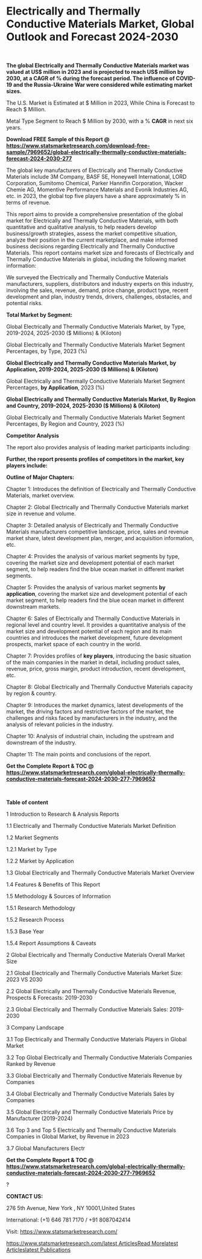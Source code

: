<h1>Electrically and Thermally Conductive Materials Market, Global Outlook and Forecast 2024-2030</h1><br/><p><strong>The global Electrically and Thermally Conductive Materials market was valued at US$ million in 2023 and is projected to reach US$ million by 2030, at a <strong>CAGR</strong> of % during the forecast period. The influence of COVID-19 and the Russia-Ukraine War were considered while estimating market sizes.</strong></p>
 
 
 
 <p>The U.S. Market is Estimated at $ Million in 2023, While China is Forecast to Reach $ Million.</p>
 
 
 
 <p>Metal Type Segment to Reach $ Million by 2030, with a % <strong>CAGR</strong> in next six years.</p>
 
 
 
 <p><strong>Download FREE Sample of this Report @ <a href="https://www.statsmarketresearch.com/download-free-sample/7969652/global-electrically-thermally-conductive-materials-forecast-2024-2030-277">https://www.statsmarketresearch.com/download-free-sample/7969652/global-electrically-thermally-conductive-materials-forecast-2024-2030-277</a></strong></p>
 
 
 
 <p>The global key manufacturers of Electrically and Thermally Conductive Materials include 3M Company, BASF SE, Honeywell International, LORD Corporation, Sumitomo Chemical, Parker Hannifin Corporation, Wacker Chemie AG, Momentive Performance Materials and Evonik Industries AG, etc. in 2023, the global top five players have a share approximately % in terms of revenue.</p>
 
 
 
 <p>This report aims to provide a comprehensive presentation of the global market for Electrically and Thermally Conductive Materials, with both quantitative and qualitative analysis, to help readers develop business/growth strategies, assess the market competitive situation, analyze their position in the current marketplace, and make informed business decisions regarding Electrically and Thermally Conductive Materials. This report contains market size and forecasts of Electrically and Thermally Conductive Materials in global, including the following market information:</p>
 
 
 
 <p>We surveyed the Electrically and Thermally Conductive Materials manufacturers, suppliers, distributors and industry experts on this industry, involving the sales, revenue, demand, price change, product type, recent development and plan, industry trends, drivers, challenges, obstacles, and potential risks.</p>
 
 
 
 <p><strong>Total Market by Segment:</strong></p>
 
 
 
 <p>Global Electrically and Thermally Conductive Materials Market, by Type, 2019-2024, 2025-2030 ($ Millions) & (Kiloton)</p>
 
 
 
 <p>Global Electrically and Thermally Conductive Materials Market Segment Percentages, by Type, 2023 (%)</p>
 
 
 
 <p><strong>Global Electrically and Thermally Conductive Materials Market, <strong>by Application</strong>, 2019-2024, 2025-2030 ($ Millions) & (Kiloton)</strong></p>
 
 
 
 <p>Global Electrically and Thermally Conductive Materials Market Segment Percentages, <strong>by Application</strong>, 2023 (%)</p>
 
 
 
 <p><strong>Global Electrically and Thermally Conductive Materials Market, By Region and Country, 2019-2024, 2025-2030 ($ Millions) & (Kiloton)</strong></p>
 
 
 
 <p>Global Electrically and Thermally Conductive Materials Market Segment Percentages, By Region and Country, 2023 (%)</p>
 
 
 
 <p><strong>Competitor Analysis</strong></p>
 
 
 
 <p>The report also provides analysis of leading market participants including:</p>
 
 
 
 <p><strong>Further, the report presents profiles of competitors in the market, <strong>key players</strong> include:</strong></p>
 
 
 
 <p><strong>Outline of Major Chapters:</strong></p>
 
 
 
 <p>Chapter 1: Introduces the definition of Electrically and Thermally Conductive Materials, market overview.</p>
 
 
 
 <p>Chapter 2: Global Electrically and Thermally Conductive Materials market size in revenue and volume.</p>
 
 
 
 <p>Chapter 3: Detailed analysis of Electrically and Thermally Conductive Materials manufacturers competitive landscape, price, sales and revenue market share, latest development plan, merger, and acquisition information, etc.</p>
 
 
 
 <p>Chapter 4: Provides the analysis of various market segments by type, covering the market size and development potential of each market segment, to help readers find the blue ocean market in different market segments.</p>
 
 
 
 <p>Chapter 5: Provides the analysis of various market segments <strong>by application</strong>, covering the market size and development potential of each market segment, to help readers find the blue ocean market in different downstream markets.</p>
 
 
 
 <p>Chapter 6: Sales of Electrically and Thermally Conductive Materials in regional level and country level. It provides a quantitative analysis of the market size and development potential of each region and its main countries and introduces the market development, future development prospects, market space of each country in the world.</p>
 
 
 
 <p>Chapter 7: Provides profiles of <strong>key players</strong>, introducing the basic situation of the main companies in the market in detail, including product sales, revenue, price, gross margin, product introduction, recent development, etc.</p>
 
 
 
 <p>Chapter 8: Global Electrically and Thermally Conductive Materials capacity by region & country.</p>
 
 
 
 <p>Chapter 9: Introduces the market dynamics, latest developments of the market, the driving factors and restrictive factors of the market, the challenges and risks faced by manufacturers in the industry, and the analysis of relevant policies in the industry.</p>
 
 
 
 <p>Chapter 10: Analysis of industrial chain, including the upstream and downstream of the industry.</p>
 
 
 
 <p>Chapter 11: The main points and conclusions of the report.</p>
 
 
 
 <div><b>Get the Complete Report & TOC @ <a href="https://www.statsmarketresearch.com/global-electrically-thermally-conductive-materials-forecast-2024-2030-277-7969652">https://www.statsmarketresearch.com/global-electrically-thermally-conductive-materials-forecast-2024-2030-277-7969652</a></b></div>
 
 
 
 <p><br />
 
 <b>Table of content</b></p>
 
 
 
 <p>1 Introduction to Research & Analysis Reports<br />
 
 1.1 Electrically and Thermally Conductive Materials Market Definition<br />
 
 1.2 Market Segments<br />
 
 1.2.1 Market by Type<br />
 
 1.2.2 Market by Application<br />
 
 1.3 Global Electrically and Thermally Conductive Materials Market Overview<br />
 
 1.4 Features & Benefits of This Report<br />
 
 1.5 Methodology & Sources of Information<br />
 
 1.5.1 Research Methodology<br />
 
 1.5.2 Research Process<br />
 
 1.5.3 Base Year<br />
 
 1.5.4 Report Assumptions & Caveats<br />
 
 2 Global Electrically and Thermally Conductive Materials Overall Market Size<br />
 
 2.1 Global Electrically and Thermally Conductive Materials Market Size: 2023 VS 2030<br />
 
 2.2 Global Electrically and Thermally Conductive Materials Revenue, Prospects & Forecasts: 2019-2030<br />
 
 2.3 Global Electrically and Thermally Conductive Materials Sales: 2019-2030<br />
 
 3 Company Landscape<br />
 
 3.1 Top Electrically and Thermally Conductive Materials Players in Global Market<br />
 
 3.2 Top Global Electrically and Thermally Conductive Materials Companies Ranked by Revenue<br />
 
 3.3 Global Electrically and Thermally Conductive Materials Revenue by Companies<br />
 
 3.4 Global Electrically and Thermally Conductive Materials Sales by Companies<br />
 
 3.5 Global Electrically and Thermally Conductive Materials Price by Manufacturer (2019-2024)<br />
 
 3.6 Top 3 and Top 5 Electrically and Thermally Conductive Materials Companies in Global Market, by Revenue in 2023<br />
 
 3.7 Global Manufacturers Electr</p>
 
 
 
 <div><b>Get the Complete Report & TOC @ <a href="https://www.statsmarketresearch.com/global-electrically-thermally-conductive-materials-forecast-2024-2030-277-7969652">https://www.statsmarketresearch.com/global-electrically-thermally-conductive-materials-forecast-2024-2030-277-7969652</a></b></div>
 
 
 
 <p>? </p>
 
 
 
 <p><b>CONTACT US:</b><br />
 
 276 5th Avenue, New York , NY 10001,United States<br />
 
 International: (+1) 646 781 7170 / +91 8087042414<br />
 
 Visit: <a href="https://www.statsmarketresearch.com/">https://www.statsmarketresearch.com/</a><br />
 
 <a href="https://gyeongbokgung.com">https://www.statsmarketresearch.com/</a><a href="https://hallyeomaritime.com">latest Articles</a><a href="https://jingwansa.com">Read More</a><a href="https://nguoiviet.jp/">latest Articles</a><a href="https://www.intelmarketresearch.com/">latest Publications</a></p>